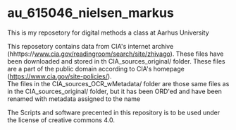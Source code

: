 # au_615046_nielsen_markus
This is my reposetory for digital methods a class at Aarhus University

This reposetory contains data from CIA's internet archive (hhttps://www.cia.gov/readingroom/search/site/zhivago). These files have been downloaded and stored in th CIA_sources_original/ folder. These files are a part of the public domain according to CIA's homepage (https://www.cia.gov/site-policies/).    
The files in the CIA_sources_OCR_wMetadata/ folder are those same files as in the CIA_sources_original/ folder, but it has been ORD'ed and have been renamed with metadata assigned to the name

The Scripts and software precented in this repository is to be used under the license of creative commons 4.0.
